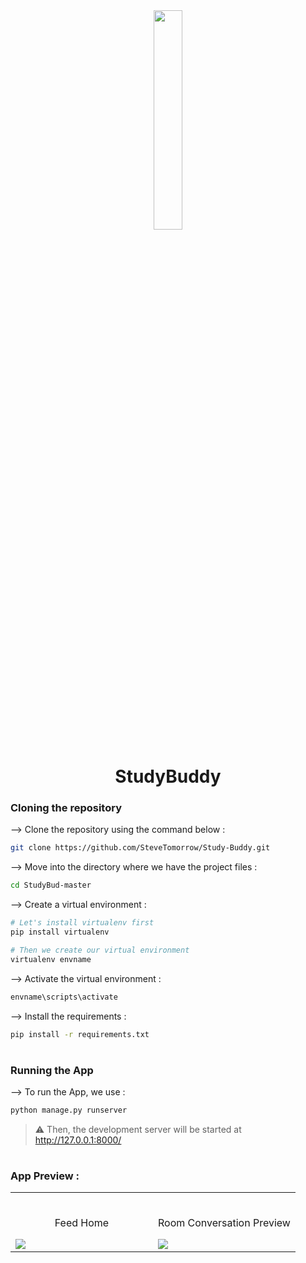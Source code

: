 <div align="center">
<img width="30%" src="https://user-images.githubusercontent.com/72341453/134747028-7e2d90cc-a92f-4f66-815e-54a0d50cca54.PNG">

# StudyBuddy
</div>

### Cloning the repository

--> Clone the repository using the command below :
```bash
git clone https://github.com/SteveTomorrow/Study-Buddy.git

```

--> Move into the directory where we have the project files : 
```bash
cd StudyBud-master

```

--> Create a virtual environment :
```bash
# Let's install virtualenv first
pip install virtualenv

# Then we create our virtual environment
virtualenv envname

```

--> Activate the virtual environment :
```bash
envname\scripts\activate

```

--> Install the requirements :
```bash
pip install -r requirements.txt

```

#

### Running the App

--> To run the App, we use :
```bash
python manage.py runserver

```

> ⚠ Then, the development server will be started at http://127.0.0.1:8000/

#

### App Preview :

<table width="100%"> 
<tr>
<td width="50%">      
&nbsp; 
<br>
<p align="center">
  Feed Home
</p>
<img src="https://user-images.githubusercontent.com/108814937/222061480-70c3db41-de91-4d07-9ac4-059c81fec8a8.png)">    
<td width="50%">
<br>
<p align="center">
  Room Conversation Preview
</p>
<img src="https://user-images.githubusercontent.com/108814937/222061480-70c3db41-de91-4d07-9ac4-059c81fec8a8.png">  
</td>
</table>

